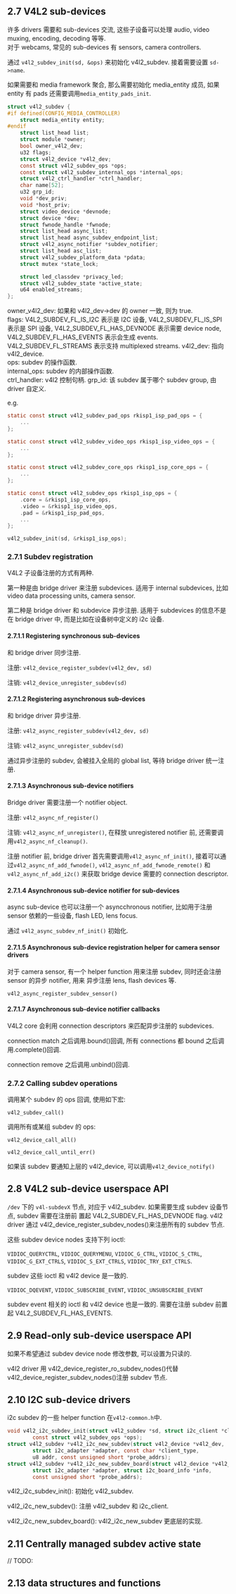 ## 2.7 V4L2 sub-devices

许多 drivers 需要和 sub-devices 交流, 这些子设备可以处理 audio, video muxing, encoding, decoding 等等.  
对于 webcams, 常见的 sub-devices 有 sensors, camera controllers.

通过 `v4l2_subdev_init(sd, &ops)` 来初始化 v4l2_subdev. 接着需要设置 `sd->name`.

如果需要和 media framework 聚合, 那么需要初始化 media_entity 成员, 如果 entity 有 pads 还需要调用`media_entity_pads_init`.

```c
struct v4l2_subdev {
#if defined(CONFIG_MEDIA_CONTROLLER)
	struct media_entity entity;
#endif
	struct list_head list;
	struct module *owner;
	bool owner_v4l2_dev;
	u32 flags;
	struct v4l2_device *v4l2_dev;
	const struct v4l2_subdev_ops *ops;
	const struct v4l2_subdev_internal_ops *internal_ops;
	struct v4l2_ctrl_handler *ctrl_handler;
	char name[52];
	u32 grp_id;
	void *dev_priv;
	void *host_priv;
	struct video_device *devnode;
	struct device *dev;
	struct fwnode_handle *fwnode;
	struct list_head async_list;
	struct list_head async_subdev_endpoint_list;
	struct v4l2_async_notifier *subdev_notifier;
	struct list_head asc_list;
	struct v4l2_subdev_platform_data *pdata;
	struct mutex *state_lock;

	struct led_classdev *privacy_led;
	struct v4l2_subdev_state *active_state;
	u64 enabled_streams;
};
```

owner_v4l2_dev: 如果和 v4l2_dev->dev 的 owner 一致, 则为 true.  
flags: V4L2_SUBDEV_FL_IS_I2C 表示是 I2C 设备, V4L2_SUBDEV_FL_IS_SPI 表示是 SPI 设备,
V4L2_SUBDEV_FL_HAS_DEVNODE 表示需要 device node, V4L2_SUBDEV_FL_HAS_EVENTS 表示会生成 events.
V4L2_SUBDEV_FL_STREAMS 表示支持 multiplexed streams.
v4l2_dev: 指向 v4l2_device.  
ops: subdev 的操作函数.  
internal_ops: subdev 的内部操作函数.  
ctrl_handler: v4l2 控制句柄.
grp_id: 该 subdev 属于哪个 subdev group, 由 driver 自定义.

e.g.

```c
static const struct v4l2_subdev_pad_ops rkisp1_isp_pad_ops = {
	...
};

static const struct v4l2_subdev_video_ops rkisp1_isp_video_ops = {
	...
};

static const struct v4l2_subdev_core_ops rkisp1_isp_core_ops = {
	...
};

static const struct v4l2_subdev_ops rkisp1_isp_ops = {
	.core = &rkisp1_isp_core_ops,
	.video = &rkisp1_isp_video_ops,
	.pad = &rkisp1_isp_pad_ops,
	...
};

v4l2_subdev_init(sd, &rkisp1_isp_ops);
```

### 2.7.1 Subdev registration

V4L2 子设备注册的方式有两种.

第一种是由 bridge driver 来注册 subdevices. 适用于 internal subdevices, 比如 video data processing units,
camera sensor.

第二种是 bridge driver 和 subdevice 异步注册. 适用于 subdevices 的信息不是在 bridge driver 中,
而是比如在设备树中定义的 i2c 设备.

#### 2.7.1.1 Registering synchronous sub-devices

和 bridge driver 同步注册.

注册: `v4l2_device_register_subdev(v4l2_dev, sd)`

注销: `v4l2_device_unregister_subdev(sd)`

#### 2.7.1.2 Registering asynchronous sub-devices

和 bridge driver 异步注册.

注册: `v4l2_async_register_subdev(v4l2_dev, sd)`

注销: `v4l2_async_unregister_subdev(sd)`

通过异步注册的 subdev, 会被挂入全局的 global list, 等待 bridge driver 统一注册.

#### 2.7.1.3 Asynchronous sub-device notifiers

Bridge driver 需要注册一个 notifier object.

注册: `v4l2_async_nf_register()`

注销: `v4l2_async_nf_unregister()`, 在释放 unregistered notifier 前, 还需要调用`v4l2_async_nf_cleanup()`.

注册 notifier 前, bridge driver 首先需要调用`v4l2_async_nf_init()`, 接着可以通过`v4l2_async_nf_add_fwnode()`, `v4l2_async_nf_add_fwnode_remote()` 和 `v4l2_async_nf_add_i2c()` 来获取 bridge device 需要的 connection descriptor.

#### 2.7.1.4 Asynchronous sub-device notifier for sub-devices

async sub-device 也可以注册一个 asyncchronous notifier, 比如用于注册 sensor 依赖的一些设备, flash LED, lens focus.

通过 `v4l2_async_subdev_nf_init()` 初始化.

#### 2.7.1.5 Asynchronous sub-device registration helper for camera sensor drivers

对于 camera sensor, 有一个 helper function 用来注册 subdev, 同时还会注册 sensor 的异步 notifier, 用来
异步注册 lens, flash devices 等.

`v4l2_async_register_subdev_sensor()`

#### 2.7.1.7 Asynchronous sub-device notifier callbacks

V4L2 core 会利用 connection descriptors 来匹配异步注册的 subdevices.

connection match 之后调用.bound()回调, 所有 connections 都 bound 之后调用.complete()回调.

connection remove 之后调用.unbind()回调.

### 2.7.2 Calling subdev operations

调用某个 subdev 的 ops 回调, 使用如下宏:

`v4l2_subdev_call()`

调用所有或某组 subdev 的 ops:

`v4l2_device_call_all()`

`v4l2_device_call_until_err()`

如果该 subdev 要通知上层的 v4l2_device, 可以调用`v4l2_device_notify()`

## 2.8 V4L2 sub-device userspace API

`/dev` 下的 `v4l-subdevX` 节点, 对应于 v4l2_subdev. 如果需要生成 subdev 设备节点, subdev 需要在注册前
置起 V4L2_SUBDEV_FL_HAS_DEVNODE flag. v4l2 driver 通过 v4l2_device_register_subdev_nodes()来注册所有的 subdev 节点.

这些 subdev device nodes 支持下列 ioctl:

`VIDIOC_QUERYCTRL`, `VIDIOC_QUERYMENU`, `VIDIOC_G_CTRL`, `VIDIOC_S_CTRL`, `VIDIOC_G_EXT_CTRLS`,
`VIDIOC_S_EXT_CTRLS`, `VIDIOC_TRY_EXT_CTRLS`.

subdev 这些 ioctl 和 v4l2 device 是一致的.

`VIDIOC_DQEVENT`, `VIDIOC_SUBSCRIBE_EVENT`, `VIDIOC_UNSUBSCRIBE_EVENT`

subdev event 相关的 ioctl 和 v4l2 device 也是一致的. 需要在注册 subdev 前置起 V4L2_SUBDEV_FL_HAS_EVENTS.

## 2.9 Read-only sub-device userspace API

如果不希望通过 subdev device node 修改参数, 可以设置为只读的.

v4l2 driver 用 v4l2_device_register_ro_subdev_nodes()代替 v4l2_device_register_subdev_nodes()注册 subdev 节点.

## 2.10 I2C sub-device drivers

i2c subdev 的一些 helper function 在`v4l2-common.h`中.

```c
void v4l2_i2c_subdev_init(struct v4l2_subdev *sd, struct i2c_client *client,
		const struct v4l2_subdev_ops *ops);
struct v4l2_subdev *v4l2_i2c_new_subdev(struct v4l2_device *v4l2_dev,
		struct i2c_adapter *adapter, const char *client_type,
		u8 addr, const unsigned short *probe_addrs);
struct v4l2_subdev *v4l2_i2c_new_subdev_board(struct v4l2_device *v4l2_dev,
		struct i2c_adapter *adapter, struct i2c_board_info *info,
		const unsigned short *probe_addrs);
```

v4l2_i2c_subdev_init(): 初始化 v4l2_subdev.

v4l2_i2c_new_subdev(): 注册 v4l2_subdev 和 i2c_client.

v4l2_i2c_new_subdev_board(): v4l2_i2c_new_subdev 更底层的实现.

## 2.11 Centrally managed subdev active state

// TODO:

## 2.13 data structures and functions
